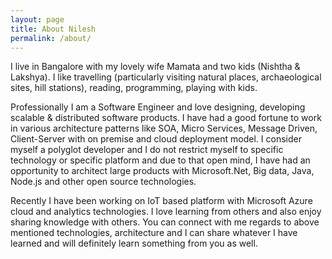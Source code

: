```yaml
---
layout: page
title: About Nilesh
permalink: /about/
---
```

<!-- <h2>Nilesh Prajapati</h2> -->

I live in Bangalore with my lovely wife Mamata and two kids (Nishtha & Lakshya). I like travelling (particularly visiting natural places, archaeological sites, hill stations), reading, programming, playing with kids.

Professionally I am a Software Engineer and love designing, developing scalable & distributed software products. I have had a good fortune to work in various architecture patterns like SOA, Micro Services, Message Driven, Client-Server with on premise and cloud deployment model. I consider myself a polyglot developer and I do not restrict myself to specific technology or specific platform and due to that open mind, I have had an opportunity to architect large products with Microsoft.Net, Big data, Java, Node.js and other open source technologies.

Recently I have been working on IoT based platform with Microsoft Azure cloud and analytics technologies. I love learning from others and also enjoy sharing knowledge with others. You can connect with me regards to above mentioned technologies, architecture and I can share whatever I have learned and will definitely learn something from you as well.


